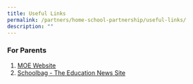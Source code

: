 ```yaml
---
title: Useful Links
permalink: /partners/home-school-partnership/useful-links/
description: ""
---
```

### For Parents

1.  [MOE Website](https://www.moe.gov.sg/)
2.  [Schoolbag - The Education News Site](https://www.schoolbag.edu.sg/)